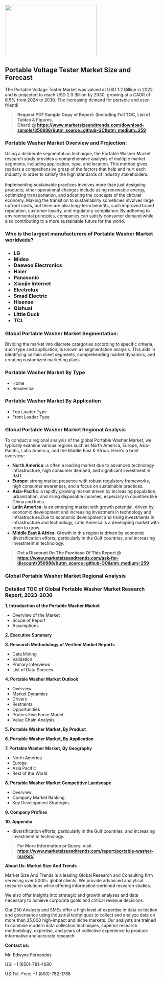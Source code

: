 <p><img class="alignnone size-medium wp-image-20088" src="https://ffe5etoiles.com/wp-content/uploads/2024/12/MST1-300x171.png" alt="" width="300" height="171" /></p><h2>Portable Voltage Tester Market Size and Forecast</h2><p>The Portable Voltage Tester Market was valued at USD 1.2 Billion in 2022 and is projected to reach USD 2.0 Billion by 2030, growing at a CAGR of 6.5% from 2024 to 2030. The increasing demand for portable and user-friendl</p><blockquote id="" class=""><strong>Request PDF Sample Copy of Report: (Including Full TOC, List of Tables &amp; Figures, Chart)&nbsp;@&nbsp;<strong><a href="https://www.marketsizeandtrends.com/download-sample/350988/&utm_source=github-GC&utm_medium=259" target="_blank">https://www.marketsizeandtrends.com/download-sample/350988/&utm_source=github-GC&utm_medium=259</a></strong></strong></blockquote><h3 id="" class="">Portable Washer Market&nbsp;Overview and Projection:</h3><p id="" class="">Using a deliberate segmentation technique, the Portable Washer Market research study provides a comprehensive analysis of multiple market segments, including application, type, and location. This method gives readers a comprehensive grasp of the factors that help and hurt each industry in order to satisfy the high standards of industry stakeholders. <br /> <br />Implementing sustainable practices involves more than just designing products; other operational changes include using renewable energy, optimizing transportation, and adopting the concepts of the circular economy. Making the transition to sustainability sometimes involves large upfront costs, but there are also long-term benefits, such improved brand reputation, customer loyalty, and regulatory compliance. By adhering to environmental principles, companies can satisfy consumer demand while also contributing to a more sustainable future for the world.</p><h3 id="" class="">Who is the largest manufacturers of&nbsp;Portable Washer Market worldwide?</h3><h3 class=""><p><ul><li>LG </li><li> Midea </li><li> Daewoo Electronics </li><li> Haier </li><li> Panasonic </li><li> Xiaojie Internet </li><li> Electrolux </li><li> Smad Electric </li><li> Hisense </li><li> Qishuai </li><li> Little Duck </li><li> TCL</li></ul></p></h3><h3 id="" class="">Global&nbsp;Portable Washer Market Segmentation:</h3><p id="" class="">Dividing the market into discrete categories according to specific criteria, such type and application, is known as segmentation analysis. This aids in identifying certain client segments, comprehending market dynamics, and creating customized marketing plans.</p><h3 id="" class="">Portable Washer Market&nbsp;By Type</h3><p><p><ul><li>Home</li><li> Residential</p></li></ul></p></p><h3 id="" class="">Portable Washer Market&nbsp;By Application</h3><p class=""><p><ul><li>Top Loader Type</li><li> Front Loader Type</li></ul></p></p><h3 id="" class="">Global Portable Washer Market Regional Analysis</h3><p id="" class="">To conduct a regional analysis of the global Portable Washer Market, we typically examine various regions such as North America, Europe, Asia-Pacific, Latin America, and the Middle East &amp; Africa. Here's a brief overview:</p><ul><li><strong>North America</strong>: is often a leading market due to advanced technology infrastructure, high consumer demand, and significant investment in R&amp;D.</li><li><strong>Europe</strong>: strong market presence with robust regulatory frameworks, high consumer awareness, and a focus on sustainable practices.</li><li><strong>Asia-Pacific</strong>: a rapidly growing market driven by increasing population, urbanization, and rising disposable incomes, especially in countries like China and India.</li><li><strong>Latin America</strong>: is an emerging market with growth potential, driven by economic development and increasing investment in technology and infrastructure.Due to economic development and rising investments in infrastructure and technology, Latin America is a developing market with room to grow.</li><li><strong>Middle East &amp; Africa</strong>: Growth in this region is driven by economic diversification efforts, particularly in the Gulf countries, and increasing investment in technology.</li></ul><blockquote id="" class=""><strong>Get a Discount On The Purchase Of This Report @ <strong><a href="https://www.marketsizeandtrends.com/ask-for-discount/350988/&utm_source=github-GC&utm_medium=259" target="_blank">https://www.marketsizeandtrends.com/ask-for-discount/350988/&utm_source=github-GC&utm_medium=259</a></strong></strong></blockquote><h3 id="" class="">Global Portable Washer Market Regional Analysis</h3><h3 id="" class="">Detailed TOC of Global Portable Washer Market Research Report, 2023-2030</h3><p id="" class=""><strong>1. Introduction of the Portable Washer Market</strong></p><ul><li>Overview of the Market</li><li>Scope of Report</li><li>Assumptions</li></ul><p id="" class=""><strong>2. Executive Summary</strong></p><p id="" class=""><strong>3. Research Methodology of Verified Market Reports</strong></p><ul><li>Data Mining</li><li>Validation</li><li>Primary Interviews</li><li>List of Data Sources</li></ul><p id="" class=""><strong>4. Portable Washer Market Outlook</strong></p><ul><li>Overview</li><li>Market Dynamics</li><li>Drivers</li><li>Restraints</li><li>Opportunities</li><li>Porters Five Force Model</li><li>Value Chain Analysis</li></ul><p id="" class=""><strong>5. Portable Washer Market, By Product</strong></p><p id="" class=""><strong>6. Portable Washer Market, By Application</strong></p><p id="" class=""><strong>7. Portable Washer Market, By Geography</strong></p><ul><li>North America</li><li>Europe</li><li>Asia Pacific</li><li>Rest of the World</li></ul><p id="" class=""><strong>8. Portable Washer Market Competitive Landscape</strong></p><ul><li>Overview</li><li>Company Market Ranking</li><li>Key Development Strategies</li></ul><p id="" class=""><strong>9. Company Profiles</strong></p><p id="" class=""><strong>10. Appendix</strong></p><ul><li>diversification efforts, particularly in the Gulf countries, and increasing investment in technology.</li></ul><blockquote id="" class=""><strong>For More Information or Query, visit <strong><strong><a href="https://www.marketsizeandtrends.com/report/portable-washer-market/" target="_blank">https://www.marketsizeandtrends.com/report/portable-washer-market/</a></strong></strong></strong></blockquote><p id="" class=""><strong>About Us: Market Size And Trends</strong></p><p id="" class="">Market Size And Trends is a leading Global Research and Consulting firm servicing over 5000+ global clients. We provide advanced analytical research solutions while offering information-enriched research studies.</p><p id="" class="">We also offer insights into strategic and growth analyses and data necessary to achieve corporate goals and critical revenue decisions.</p><p id="" class="">Our 250 Analysts and SMEs offer a high level of expertise in data collection and governance using industrial techniques to collect and analyze data on more than 25,000 high-impact and niche markets. Our analysts are trained to combine modern data collection techniques, superior research methodology, expertise, and years of collective experience to produce informative and accurate research.</p><p id="" class=""><strong>Contact us:</strong></p><p id="" class="">Mr. Edwyne Fernandes</p><p id="" class="">US: +1 (650)-781-4080</p><p id="" class="">US Toll-Free: +1 (800)-782-1768</p>
